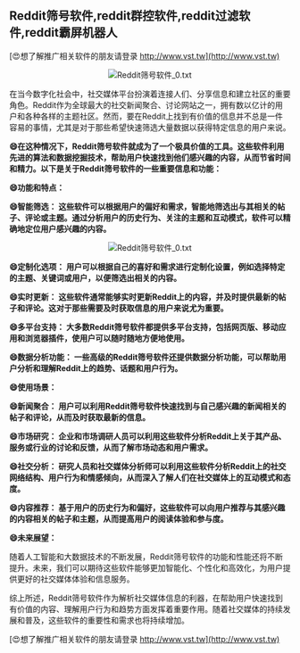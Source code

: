 ## **Reddit筛号软件,reddit群控软件,reddit过滤软件,reddit霸屏机器人**

[😍想了解推广相关软件的朋友请登录 http://www.vst.tw](http://www.vst.tw)

 <center><img src="https://vst.tw/MP4/tuiguang/png/3.png" alt="Reddit筛号软件_0.txt"></center>

在当今数字化社会中，社交媒体平台扮演着连接人们、分享信息和建立社区的重要角色。Reddit作为全球最大的社交新闻聚合、讨论网站之一，拥有数以亿计的用户和各种各样的主题社区。然而，要在Reddit上找到有价值的信息并不总是一件容易的事情，尤其是对于那些希望快速筛选大量数据以获得特定信息的用户来说。

**😄在这种情况下，Reddit筛号软件就成为了一个极具价值的工具。这些软件利用先进的算法和数据挖掘技术，帮助用户快速找到他们感兴趣的内容，从而节省时间和精力。以下是关于Reddit筛号软件的一些重要信息和功能：**

**😄功能和特点：**

**😄智能筛选： 这些软件可以根据用户的偏好和需求，智能地筛选出与其相关的帖子、评论或主题。通过分析用户的历史行为、关注的主题和互动模式，软件可以精确地定位用户感兴趣的内容。**

 <center><img src="https://vst.tw/MP4/tuiguang/png/1.png" alt="Reddit筛号软件_0.txt"></center>

**😄定制化选项： 用户可以根据自己的喜好和需求进行定制化设置，例如选择特定的主题、关键词或用户，以便筛选出相关的内容。**

**😄实时更新： 这些软件通常能够实时更新Reddit上的内容，并及时提供最新的帖子和评论。这对于那些需要及时获取信息的用户来说尤为重要。**

**😄多平台支持： 大多数Reddit筛号软件都提供多平台支持，包括网页版、移动应用和浏览器插件，使用户可以随时随地方便地使用。**

**😄数据分析功能： 一些高级的Reddit筛号软件还提供数据分析功能，可以帮助用户分析和理解Reddit上的趋势、话题和用户行为。**

**😄使用场景：**

**😄新闻聚合： 用户可以利用Reddit筛号软件快速找到与自己感兴趣的新闻相关的帖子和评论，从而及时获取最新的信息。**

**😄市场研究： 企业和市场调研人员可以利用这些软件分析Reddit上关于其产品、服务或行业的讨论和反馈，从而了解市场动态和用户需求。**

**😄社交分析： 研究人员和社交媒体分析师可以利用这些软件分析Reddit上的社交网络结构、用户行为和情感倾向，从而深入了解人们在社交媒体上的互动模式和态度。**

**😄内容推荐： 基于用户的历史行为和偏好，这些软件可以向用户推荐与其感兴趣的内容相关的帖子和主题，从而提高用户的阅读体验和参与度。**

**😄未来展望：**

随着人工智能和大数据技术的不断发展，Reddit筛号软件的功能和性能还将不断提升。未来，我们可以期待这些软件能够更加智能化、个性化和高效化，为用户提供更好的社交媒体体验和信息服务。

综上所述，Reddit筛号软件作为解析社交媒体信息的利器，在帮助用户快速找到有价值的内容、理解用户行为和趋势方面发挥着重要作用。随着社交媒体的持续发展和普及，这些软件的重要性和需求也将持续增加。

[😍想了解推广相关软件的朋友请登录 http://www.vst.tw](http://www.vst.tw)



